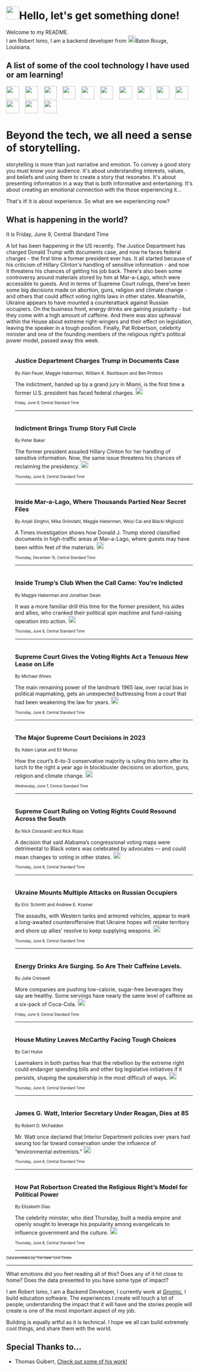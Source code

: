 <h1><img src="https://emojis.slackmojis.com/emojis/images/1643514375/3493/hot-coffee.gif?1643514375" width="35"/>Hello, let's get something done!</h1>

<p>Welcome to my README.<br/>
I am Robert Ismo, I am a backend developer from <img src="https://emojis.slackmojis.com/emojis/images/1638395689/50435/moulin_rouge.png?1638395689" width="20"/>Baton Rouge, Louisiana.</p>
<h2>A list of some of the cool technology I have used or am learning!</h2>
<p>
<img src="https://emojis.slackmojis.com/emojis/images/1643516091/21142/meow_bongotap.gif?1643516091" width="35" alt="">
<img src="https://img.shields.io/badge/Favorite%20Frontend%20Framework-SvelteKit-f83903" alt="">
<img src="https://img.shields.io/badge/Second%20Favorite-Vue-40b581" alt="">
<img src="https://img.shields.io/badge/Most%20Used%20Runtime-Nodejs-78b061" alt="">
<img src="https://emojis.slackmojis.com/emojis/images/1643517416/34482/fire.gif?1643517416" width="35" alt="">
<img src="https://img.shields.io/badge/Javascript%20But%20Better-Typescript-0078ca" alt="">
<img src="https://img.shields.io/badge/Favorite%20Language-Elixir-3e244d" alt="">
<img src="https://img.shields.io/badge/Containerize%20Everything-Docker-6ac9ef" alt="">
<img src="https://emojis.slackmojis.com/emojis/images/1643514596/5999/meow_party.gif?1643514596" width="35" alt="">
<img src="https://img.shields.io/badge/API%20Love%20Language-Graphql-de32a5" alt="">
<img src="https://img.shields.io/badge/Our%20Favorite%20Version%20Controller-Git-e94f33" alt="">
<img src="https://img.shields.io/badge/Favorite%20Database-Redis-d42d1d" alt="">
<img src="https://emojis.slackmojis.com/emojis/images/1643514559/5584/deployparrot.gif?1643514559" width="35" alt="">
<img src="https://img.shields.io/badge/Container%20Interstate-RabbitMQ-f66200" alt="">
<img src="https://img.shields.io/badge/Gotta%20Learn-Kubernetes-316adf" alt="">
<img src="https://img.shields.io/badge/Really%20Mature%20Now-WASM-654fef" alt="">
<img src="https://emojis.slackmojis.com/emojis/images/1666642497/61942/dance_vibe.gif?1666642497" width="35" alt="">
<img src="https://img.shields.io/badge/For%20My%20M1-ARM64-657d96" alt="">
<img src="https://img.shields.io/badge/Loving%20This%20So%20Much-TailwindCSS-17bcb5" alt="">
<img src="https://img.shields.io/badge/Cool%20Build%20Tool-Vite-f9cb24" alt="">
<img src="https://emojis.slackmojis.com/emojis/images/1669231376/62819/working-on-it.gif?1669231376" width="35" alt="">
<img src="https://img.shields.io/badge/Fun%20and%20Easy%20Database-MongoDB-5f8c49" alt="">
<img src="https://img.shields.io/badge/JS%20Life%20Support-NPM-c73737" alt="">
<img src="https://img.shields.io/badge/I%20Liked%20It-DynamoDB-0073b9" alt="">
<img src="https://emojis.slackmojis.com/emojis/images/1643514045/46/question.gif?1643514045" width="35" alt="">
<img src="https://img.shields.io/badge/cool-React-60d6f9" alt="">
<img src="https://img.shields.io/badge/Future%20Big%20Project-Lambda-f37e00" alt="">
<img src="https://img.shields.io/badge/NPM%20But%20Better-PNPM-f1aa07" alt="">
<img src="https://emojis.slackmojis.com/emojis/images/1643514943/9662/fbwow.gif?1643514943" width="35" alt="">
<img src="https://img.shields.io/badge/First%20Language-C-662079" alt="">
<img src="https://img.shields.io/badge/Where%20I%20Deploy%20Frontend-Vercel-000000" alt="">
<img src="https://img.shields.io/badge/Who%20Does%20not%20Want%20an%20App-Swift-f9492a" alt="">
<img src="https://emojis.slackmojis.com/emojis/images/1643514058/151/javascript.png?1643514058" width="35" alt="">
<img src="https://img.shields.io/badge/cool-Python-fbd542" alt="">
<img src="https://img.shields.io/badge/Favorite%20Something-Stripe-656cdc" alt="">
<img src="https://img.shields.io/badge/Of%20Course-HTML5-ed6327" alt="">
<img src="https://emojis.slackmojis.com/emojis/images/1660415405/60731/bomb.gif?1660415405" width="35" alt="">
<img src="https://img.shields.io/badge/hate-CSS-2964ec" alt="">
<img src="https://img.shields.io/badge/Learning-CircleCI-141215" alt="">
<img src="https://img.shields.io/badge/Learning-Rust-fbbb3b" alt="">
<img src="https://emojis.slackmojis.com/emojis/images/1660415397/60712/writing-hand.gif?1660415397" width="35" alt="">
<img src="https://img.shields.io/badge/Dev%20Browser%20of%20Choice-Firefox-cc4e26" alt="">
<img src="https://img.shields.io/badge/Recoverying%20From%20Windows-UNIX-1781e3" alt="">
<img src="https://img.shields.io/badge/LOVE-LogSeq-90c1c2" alt="">
<img src="https://emojis.slackmojis.com/emojis/images/1643514066/223/kirby.gif?1643514066" width="35" alt="">
<img src="https://img.shields.io/badge/Daily%20Driver-MacOS-e6e6e8" alt="">
<img src="https://img.shields.io/badge/Git%20Server-Github-000000" alt="">
<img src="https://img.shields.io/badge/enjoyable-EC2-f17428" alt="">
<img src="https://emojis.slackmojis.com/emojis/images/1643514239/2069/excited.gif?1643514239" width="35" alt="">
</p>
<h1>Beyond the tech, we all need a sense of storytelling.</h1>
<p>storytelling is more than just narrative and emotion. To convey a good story you must know your audience. It's about understanding interests, values, and beliefs and using them to create a story that resonates. It's about presenting information in a way that is both informative and entertaining. It's about creating an emotional connection with the those experiencing it...</p>
<p>That's it! it is about experience. So what are we experiencing now?</p>
<h2>What is happening in the world?</h2>
<p>It is Friday, June 9, Central Standard Time</p>
<p>
A lot has been happening in the US recently. The Justice Department has charged Donald Trump with documents case, and now he faces federal charges - the first time a former president ever has. It all started because of his criticism of Hillary Clinton&#39;s handling of sensitive information - and now it threatens his chances of getting his job back. There&#39;s also been some controversy around materials stored by him at Mar-a-Lago, which were accessible to guests. And in terms of Supreme Court rulings, there&#39;ve been some big decisions made on abortion, guns, religion and climate change - and others that could affect voting rights laws in other states. Meanwhile, Ukraine appears to have mounted a counterattack against Russian occupiers. On the business front, energy drinks are gaining popularity - but they come with a high amount of caffeine. And there was also upheaval within the House about extreme right-wingers and their effect on legislation, leaving the speaker in a tough position. Finally, Pat Robertson, celebrity minister and one of the founding members of the religious right&#39;s political power model, passed away this week.</p>
<ol>
<img src="https://img.shields.io/badge/-us-blue" alt="">
<h3>Justice Department Charges Trump in Documents Case</h3>
<sub>By Alan Feuer, Maggie Haberman, William K. Rashbaum and Ben Protess</sub>
<p>The indictment, handed up by a grand jury in Miami, is the first time a former U.S. president has faced federal charges.  <a href="https://nyti.ms/448Jen1"><img src="https://developer.nytimes.com/files/poweredby_nytimes_30b.png?v=1583354208352" height="20"></a></p>
<sub><sub>Friday, June 9, Central Standard Time</sub></sub>
<hr/>
<img src="https://img.shields.io/badge/-us-blue" alt="">
<h3>Indictment Brings Trump Story Full Circle</h3>
<sub>By Peter Baker</sub>
<p>The former president assailed Hillary Clinton for her handling of sensitive information. Now, the same issue threatens his chances of reclaiming the presidency.  <a href="https://nyti.ms/3J6wAwt"><img src="https://developer.nytimes.com/files/poweredby_nytimes_30b.png?v=1583354208352" height="20"></a></p>
<sub><sub>Thursday, June 8, Central Standard Time</sub></sub>
<hr/>
<img src="https://img.shields.io/badge/-us-blue" alt="">
<h3>Inside Mar-a-Lago, Where Thousands Partied Near Secret Files</h3>
<sub>By Anjali Singhvi, Mika Gröndahl, Maggie Haberman, Weiyi Cai and Blacki Migliozzi</sub>
<p>A Times investigation shows how Donald J. Trump stored classified documents in high-traffic areas at Mar-a-Lago, where guests may have been within feet of the materials.  <a href="https://nyti.ms/3BBciHB"><img src="https://developer.nytimes.com/files/poweredby_nytimes_30b.png?v=1583354208352" height="20"></a></p>
<sub><sub>Thursday, December 15, Central Standard Time</sub></sub>
<hr/>
<img src="https://img.shields.io/badge/-us-blue" alt="">
<h3>Inside Trump’s Club When the Call Came: You’re Indicted</h3>
<sub>By Maggie Haberman and Jonathan Swan</sub>
<p>It was a more familiar drill this time for the former president, his aides and allies, who cranked their political spin machine and fund-raising operation into action.  <a href="https://nyti.ms/43U7ZTL"><img src="https://developer.nytimes.com/files/poweredby_nytimes_30b.png?v=1583354208352" height="20"></a></p>
<sub><sub>Thursday, June 8, Central Standard Time</sub></sub>
<hr/>
<img src="https://img.shields.io/badge/-us-blue" alt="">
<h3>Supreme Court Gives the Voting Rights Act a Tenuous New Lease on Life</h3>
<sub>By Michael Wines</sub>
<p>The main remaining power of the landmark 1965 law, over racial bias in political mapmaking, gets an unexpected buttressing from a court that had been weakening the law for years.  <a href="https://nyti.ms/3oU90w9"><img src="https://developer.nytimes.com/files/poweredby_nytimes_30b.png?v=1583354208352" height="20"></a></p>
<sub><sub>Thursday, June 8, Central Standard Time</sub></sub>
<hr/>
<img src="https://img.shields.io/badge/-us-blue" alt="">
<h3>The Major Supreme Court Decisions in 2023</h3>
<sub>By Adam Liptak and Eli Murray</sub>
<p>How the court’s 6-to-3 conservative majority is ruling this term after its lurch to the right a year ago in blockbuster decisions on abortion, guns, religion and climate change.  <a href="https://nyti.ms/43xL9Bt"><img src="https://developer.nytimes.com/files/poweredby_nytimes_30b.png?v=1583354208352" height="20"></a></p>
<sub><sub>Wednesday, June 7, Central Standard Time</sub></sub>
<hr/>
<img src="https://img.shields.io/badge/-us-blue" alt="">
<h3>Supreme Court Ruling on Voting Rights Could Resound Across the South</h3>
<sub>By Nick Corasaniti and Rick Rojas</sub>
<p>A decision that said Alabama’s congressional voting maps were detrimental to Black voters was celebrated by advocates — and could mean changes to voting in other states.  <a href="https://nyti.ms/3qD9hnS"><img src="https://developer.nytimes.com/files/poweredby_nytimes_30b.png?v=1583354208352" height="20"></a></p>
<sub><sub>Thursday, June 8, Central Standard Time</sub></sub>
<hr/>
<img src="https://img.shields.io/badge/-world-blue" alt="">
<h3>Ukraine Mounts Multiple Attacks on Russian Occupiers</h3>
<sub>By Eric Schmitt and Andrew E. Kramer</sub>
<p>The assaults, with Western tanks and armored vehicles, appear to mark a long-awaited counteroffensive that Ukraine hopes will retake territory and shore up allies’ resolve to keep supplying weapons.  <a href="https://nyti.ms/42ycthw"><img src="https://developer.nytimes.com/files/poweredby_nytimes_30b.png?v=1583354208352" height="20"></a></p>
<sub><sub>Thursday, June 8, Central Standard Time</sub></sub>
<hr/>
<img src="https://img.shields.io/badge/-business-blue" alt="">
<h3>Energy Drinks Are Surging. So Are Their Caffeine Levels.</h3>
<sub>By Julie Creswell</sub>
<p>More companies are pushing low-calorie, sugar-free beverages they say are healthy. Some servings have nearly the same level of caffeine as a six-pack of Coca-Cola.  <a href="https://nyti.ms/43SfDxF"><img src="https://developer.nytimes.com/files/poweredby_nytimes_30b.png?v=1583354208352" height="20"></a></p>
<sub><sub>Friday, June 9, Central Standard Time</sub></sub>
<hr/>
<img src="https://img.shields.io/badge/-us-blue" alt="">
<h3>House Mutiny Leaves McCarthy Facing Tough Choices</h3>
<sub>By Carl Hulse</sub>
<p>Lawmakers in both parties fear that the rebellion by the extreme right could endanger spending bills and other big legislative initiatives if it persists, shaping the speakership in the most difficult of ways.  <a href="https://nyti.ms/3CjGd7f"><img src="https://developer.nytimes.com/files/poweredby_nytimes_30b.png?v=1583354208352" height="20"></a></p>
<sub><sub>Thursday, June 8, Central Standard Time</sub></sub>
<hr/>
<img src="https://img.shields.io/badge/-us-blue" alt="">
<h3>James G. Watt, Interior Secretary Under Reagan, Dies at 85</h3>
<sub>By Robert D. McFadden</sub>
<p>Mr. Watt once declared that Interior Department policies over years had swung too far toward conservation under the influence of “environmental extremists.”  <a href="https://nyti.ms/3MXCAJc"><img src="https://developer.nytimes.com/files/poweredby_nytimes_30b.png?v=1583354208352" height="20"></a></p>
<sub><sub>Thursday, June 8, Central Standard Time</sub></sub>
<hr/>
<img src="https://img.shields.io/badge/-us-blue" alt="">
<h3>How Pat Robertson Created the Religious Right’s Model for Political Power</h3>
<sub>By Elizabeth Dias</sub>
<p>The celebrity minister, who died Thursday, built a media empire and openly sought to leverage his popularity among evangelicals to influence government and the culture.  <a href="https://nyti.ms/43TPY89"><img src="https://developer.nytimes.com/files/poweredby_nytimes_30b.png?v=1583354208352" height="20"></a></p>
<sub><sub>Thursday, June 8, Central Standard Time</sub></sub>
<hr/>
</ol>
<a href="https://developer.nytimes.com"><sub><sub>Data provided by The New York Times</sub></sub></a>
<hr/>
<p>What emotions did you feel reading all of this? Does any of it hit close to home? Does the data presented to you have some type of impact?</p>
<p>I am Robert Ismo, I am a Backend Developer, I currently work at <a href="https://gnomic.education/">Gnomic</a>, I build education software. The experiences I create will touch a lot of people; understanding the impact that it will have and the stories people will create is one of the most important aspect of my job.</p>
<p>Building is equally artful as it is technical. I hope we all can build extremely cool things, and share them with the world.</p>
<h2>Special Thanks to...</h2>
<ul>
<li>Thomas Guibert, <a href="https://github.com/thmsgbrt/thmsgbrt">Check out some of his work!</a></li>
</ul>